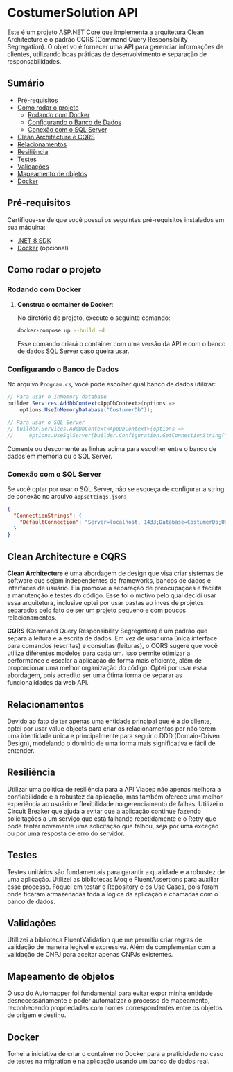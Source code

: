 # CostumerSolution API

Este é um projeto ASP.NET Core que implementa a arquitetura Clean Architecture e o padrão CQRS (Command Query Responsibility Segregation). O objetivo é fornecer uma API para gerenciar informações de clientes, utilizando boas práticas de desenvolvimento e separação de responsabilidades.

## Sumário

- [Pré-requisitos](#pré-requisitos)
- [Como rodar o projeto](#como-rodar-o-projeto)
  - [Rodando com Docker](#rodando-com-docker)
  - [Configurando o Banco de Dados](#configurando-o-banco-de-dados)
  - [Conexão com o SQL Server](#conexão-com-o-sql-server)
- [Clean Architecture e CQRS](#clean-architecture-e-cqrs)
- [Relacionamentos](#relacionamentos)
- [Resiliência](#resiliência)
- [Testes](#testes)
- [Validações](#validações)
- [Mapeamento de objetos](#mapeamento-de-objetos)
- [Docker](#docker)

## Pré-requisitos

Certifique-se de que você possui os seguintes pré-requisitos instalados em sua máquina:

- [.NET 8 SDK](https://dotnet.microsoft.com/download/dotnet/8.0)
- [Docker](https://www.docker.com/get-started) (opcional)

## Como rodar o projeto

### Rodando com Docker

1. **Construa o container do Docker**:

   No diretório do projeto, execute o seguinte comando:

   ```bash
   docker-compose up --build -d
   ```
   Esse comando criará o container com uma versão da API e com o banco de dados SQL Server caso queira usar.
   
### Configurando o Banco de Dados

No arquivo `Program.cs`, você pode escolher qual banco de dados utilizar:

```csharp
// Para usar o InMemory database
builder.Services.AddDbContext<AppDbContext>(options =>
    options.UseInMemoryDatabase("CostumerDb"));

// Para usar o SQL Server
// builder.Services.AddDbContext<AppDbContext>(options =>
//     options.UseSqlServer(builder.Configuration.GetConnectionString("DefaultConnection")));
```

Comente ou descomente as linhas acima para escolher entre o banco de dados em memória ou o SQL Server.

### Conexão com o SQL Server

Se você optar por usar o SQL Server, não se esqueça de configurar a string de conexão no arquivo `appsettings.json`:

```json
{
  "ConnectionStrings": {
    "DefaultConnection": "Server=localhost, 1433;Database=CostumerDb;User Id=sa;Password=Teste123*;"
  }
}
```

## Clean Architecture e CQRS

**Clean Architecture** é uma abordagem de design que visa criar sistemas de software que sejam independentes de frameworks, bancos de dados e interfaces de usuário. Ela promove a separação de preocupações e facilita a manutenção e testes do código. Esse foi o motivo pelo qual decidi usar essa arquitetura, inclusive optei por usar pastas ao inves de projetos separados pelo fato de ser um projeto pequeno e com poucos relacionamentos.

**CQRS** (Command Query Responsibility Segregation) é um padrão que separa a leitura e a escrita de dados. Em vez de usar uma única interface para comandos (escritas) e consultas (leituras), o CQRS sugere que você utilize diferentes modelos para cada um. Isso permite otimizar a performance e escalar a aplicação de forma mais eficiente, além de proporcionar uma melhor organização do código. Optei por usar essa abordagem, pois acredito ser uma ótima forma de separar as funcionalidades da web API.

## Relacionamentos

Devido ao fato de ter apenas uma entidade principal que é a do cliente, optei por usar value objects para criar os relacionamentos por não terem uma identidade única e principalmente para seguir o DDD (Domain-Driven Design), modelando o domínio de uma forma mais significativa e fácil de entender.

## Resiliência

Utilizar uma política de resiliência para a API Viacep não apenas melhora a confiabilidade e a robustez da aplicação, mas também oferece uma melhor experiência ao usuário e flexibilidade no gerenciamento de falhas. Utilizei o Circuit Breaker que ajuda a evitar que a aplicação continue fazendo solicitações a um serviço que está falhando repetidamente e o Retry que pode tentar novamente uma solicitação que falhou, seja por uma exceção ou por uma resposta de erro do servidor.

## Testes

Testes unitários são fundamentais para garantir a qualidade e a robustez de uma aplicação. Utilizei as bibliotecas Moq e FluentAssertions para auxiliar esse processo. Foquei em testar o Repository e os Use Cases, pois foram onde ficaram armazenadas toda a lógica da aplicação e chamadas com o banco de dados. 

## Validações

Utillizei a biblioteca FluentValidation que me permitiu criar regras de validação de maneira legível e expressiva. Além de complementar com a validação de CNPJ para aceitar apenas CNPJs existentes.

## Mapeamento de objetos

O uso do Automapper foi fundamental para evitar expor minha entidade desnecessáriamente e poder automatizar o processo de mapeamento, reconhecendo propriedades com nomes correspondentes entre os objetos de origem e destino.

## Docker

Tomei a iniciativa de criar o container no Docker para a praticidade no caso de testes na migration e na aplicação usando um banco de dados real.
